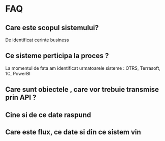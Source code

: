 # FAQ

## Care este scopul sistemului?

De identificat cerinte business

## Ce sisteme perticipa la proces ?

La momentul de fata am identificat urmatoarele sisteme : OTRS, Terrasoft, 1C, PowerBI

## Care sunt obiectele , care vor trebuie transmise prin API ?



## Cine si de ce date raspund

## Care este flux, ce date si din ce sistem vin

